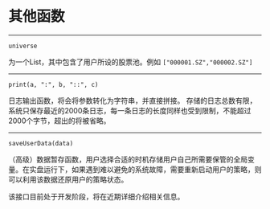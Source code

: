 # 其他函数

------------
```
universe
```
为一个List，其中包含了用户所设的股票池。例如 `["000001.SZ","000002.SZ"]`

------------
```
print(a, ":", b, "::", c)
```
日志输出函数，将会将参数转化为字符串，并直接拼接。
存储的日志总数有限，系统只保存最近的2000条日志，每一条日志的长度同样也受到限制，不能超过2000个字节，超出的将被省略。

------------
```
saveUserData(data)
```
（高级）数据暂存函数，用户选择合适的时机存储用户自己所需要保管的全局变量。在实盘运行下，如果遇到难以避免的系统故障，需要重新启动用户的策略，则可以利用该数据还原用户的策略状态。

该接口目前处于开发阶段，将在近期详细介绍相关信息。